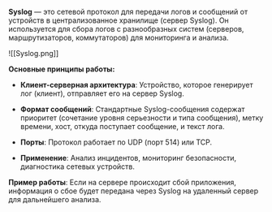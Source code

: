 **Syslog** — это сетевой протокол для передачи логов и сообщений от устройств в централизованное хранилище (сервер Syslog). Он используется для сбора логов с разнообразных систем (серверов, маршрутизаторов, коммутаторов) для мониторинга и анализа.

![[Syslog.png]]

**Основные принципы работы:**
    
- **Клиент-серверная архитектура**: Устройство, которое генерирует лог (клиент), отправляет его на сервер Syslog.

- **Формат сообщений**: Стандартные Syslog-сообщения содержат приоритет (сочетание уровня серьезности и типа сообщения), метку времени, хост, откуда поступает сообщение, и текст лога.

- **Порты**: Протокол работает по UDP (порт 514) или TCP.

- **Применение**: Анализ инцидентов, мониторинг безопасности, диагностика сетевых устройств.

**Пример работы**: Если на сервере происходит сбой приложения, информация о сбое будет передана через Syslog на удаленный сервер для дальнейшего анализа.